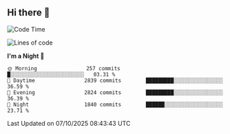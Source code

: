 ## Hi there 👋

<!--
**Wangmerlyn/Wangmerlyn** is a ✨ _special_ ✨ repository because its `README.md` (this file) appears on your GitHub profile.

Here are some ideas to get you started:

- 🔭 I’m currently working on ...
- 🌱 I’m currently learning ...
- 👯 I’m looking to collaborate on ...
- 🤔 I’m looking for help with ...
- 💬 Ask me about ...
- 📫 How to reach me: ...
- 😄 Pronouns: ...
- ⚡ Fun fact: ...
-->
<!--START_SECTION:waka-->
![Code Time](http://img.shields.io/badge/Code%20Time-577%20hrs%202%20mins-blue)

![Lines of code](https://img.shields.io/badge/From%20Hello%20World%20I%27ve%20Written-43.2%20million%20lines%20of%20code-blue)

**I'm a Night 🦉** 

```text
🌞 Morning                257 commits         █░░░░░░░░░░░░░░░░░░░░░░░░   03.31 % 
🌆 Daytime                2839 commits        █████████░░░░░░░░░░░░░░░░   36.59 % 
🌃 Evening                2824 commits        █████████░░░░░░░░░░░░░░░░   36.39 % 
🌙 Night                  1840 commits        ██████░░░░░░░░░░░░░░░░░░░   23.71 % 
```



 Last Updated on 07/10/2025 08:43:43 UTC
<!--END_SECTION:waka-->
